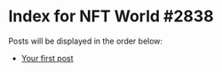 # Index for NFT World #2838
Posts will be displayed in the order below:

- [Your first post](./001-first.md)

